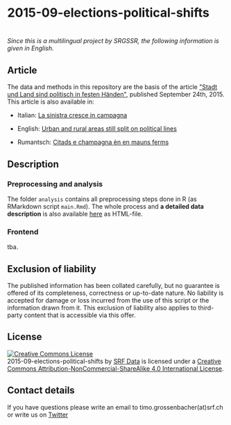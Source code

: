# 2015-09-elections-political-shifts
# 

*Since this is a multilingual project by SRGSSR, the following information is given in English.*

## Article

The data and methods in this repository are the basis of the article ["Stadt und Land sind politisch in festen Händen"](http://www.srf.ch/news/wahlen/wahlkampf/stadt-und-land-sind-politisch-in-festen-haenden), published September 24th, 2015. This article is also available in:

* Italian: [La sinistra cresce in campagna](http://www.rsi.ch/news/dossier/elezioni-federali-2015/dati-e-mappe-ch/La-sinistra-cresce-in-campagna-6110356.html)

* English: [Urban and rural areas still split on political lines](http://www.swissinfo.ch/eng/town-and-country_no-political-shift-in-cities-and-rural-areas/41688378)

* Rumantsch: [Citads e champagna èn en mauns ferms](http://www.rtr.ch/novitads/svizra/citads-e-champagna-en-en-mauns-ferms)

## Description

### Preprocessing and analysis

The folder `analysis` contains all preprocessing steps done in R (as RMarkdown script `main.Rmd`). The whole process and **a detailed data description** is also available [here](http://srfdata.github.io/2015-09-elections-political-shifts) as HTML-file. 

### Frontend

tba.

## Exclusion of liability

The published information has been collated carefully, but no guarantee is offered of its completeness, correctness or up-to-date nature. No liability is accepted for damage or loss incurred from the use of this script or the information drawn from it. This exclusion of liability also applies to third-party content that is accessible via this offer.

## License

<a rel="license" href="http://creativecommons.org/licenses/by-nc-sa/4.0/"><img alt="Creative Commons License" style="border-width:0" src="https://i.creativecommons.org/l/by-nc-sa/4.0/88x31.png" /></a><br /><span xmlns:dct="http://purl.org/dc/terms/" property="dct:title">2015-09-elections-political-shifts</span> by <a xmlns:cc="http://creativecommons.org/ns#" href="https://github.com/srfdata/2015-09-elections-political-shifts" property="cc:attributionName" rel="cc:attributionURL">SRF Data</a> is licensed under a <a rel="license" href="http://creativecommons.org/licenses/by-nc-sa/4.0/">Creative Commons Attribution-NonCommercial-ShareAlike 4.0 International License</a>.

## Contact details

If you have questions please write an email to timo.grossenbacher(at)srf.ch or write us on [Twitter](https://twitter.com/srfdata)